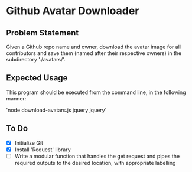 # Github Avatar Downloader

## Problem Statement

Given a Github repo name and owner, download the avatar image for all contributors and save them (named after their respective owners) in the subdirectory './avatars/'.

## Expected Usage

This program should be executed from the command line, in the following manner:

'node download-avatars.js jquery jquery'

## To Do

- [x] Initialize Git
- [x] Install 'Request' library
- [ ] Write a modular function that handles the get request and pipes the required outputs to the desired location, with appropriate labelling